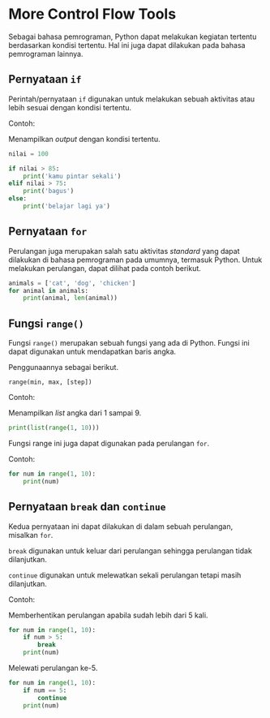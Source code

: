 # More Control Flow Tools

Sebagai bahasa pemrograman, Python dapat melakukan kegiatan tertentu berdasarkan kondisi tertentu. Hal ini juga dapat dilakukan pada bahasa pemrograman lainnya.

## Pernyataan `if`

Perintah/pernyataan `if` digunakan untuk melakukan sebuah aktivitas atau lebih sesuai dengan kondisi tertentu.

Contoh:

Menampilkan _output_ dengan kondisi tertentu.

```python
nilai = 100

if nilai > 85:
    print('kamu pintar sekali')
elif nilai > 75:
    print('bagus')
else:
    print('belajar lagi ya')
```

## Pernyataan `for`

Perulangan juga merupakan salah satu aktivitas _standard_ yang dapat dilakukan di bahasa pemrograman pada umumnya, termasuk Python. Untuk melakukan perulangan, dapat dilihat pada contoh berikut.

```python
animals = ['cat', 'dog', 'chicken']
for animal in animals:
    print(animal, len(animal))
```

## Fungsi `range()`

Fungsi `range()` merupakan sebuah fungsi yang ada di Python. Fungsi ini dapat digunakan untuk mendapatkan baris angka.

Penggunaannya sebagai berikut.

`range(min, max, [step])`

Contoh:

Menampilkan _list_ angka dari 1 sampai 9.

```python
print(list(range(1, 10)))
```

Fungsi range ini juga dapat digunakan pada perulangan `for`.

Contoh:

```python
for num in range(1, 10):
    print(num)
```

## Pernyataan `break` dan `continue`

Kedua pernyataan ini dapat dilakukan di dalam sebuah perulangan, misalkan `for`.

`break` digunakan untuk keluar dari perulangan sehingga perulangan tidak dilanjutkan.

`continue` digunakan untuk melewatkan sekali perulangan tetapi masih dilanjutkan.



Contoh:

Memberhentikan perulangan apabila sudah lebih dari 5 kali.

```python
for num in range(1, 10):
    if num > 5:
        break
    print(num)
```

Melewati perulangan ke-5.

```python
for num in range(1, 10):
    if num == 5:
        continue
    print(num)
```

